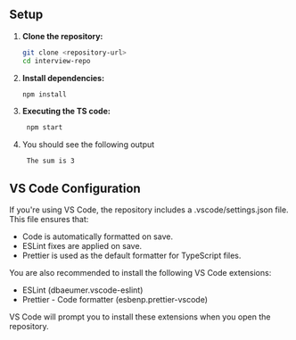 ## Setup

1. **Clone the repository:**

   ```bash
   git clone <repository-url>
   cd interview-repo
   ```

2. **Install dependencies:**

   ```bash
   npm install
   ```

3. **Executing the TS code:**

   ```bash
    npm start
   ```

4. You should see the following output

   ```
    The sum is 3
   ```

## VS Code Configuration

If you're using VS Code, the repository includes a .vscode/settings.json file. This file ensures that:

- Code is automatically formatted on save.
- ESLint fixes are applied on save.
- Prettier is used as the default formatter for TypeScript files.

You are also recommended to install the following VS Code extensions:

- ESLint (dbaeumer.vscode-eslint)
- Prettier - Code formatter (esbenp.prettier-vscode)

VS Code will prompt you to install these extensions when you open the repository.

